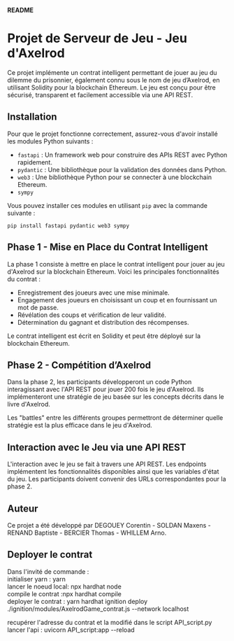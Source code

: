 **README**

# Projet de Serveur de Jeu - Jeu d'Axelrod

Ce projet implémente un contrat intelligent permettant de jouer au jeu du dilemme du prisonnier, également connu sous le nom de jeu d’Axelrod, en utilisant Solidity pour la blockchain Ethereum. Le jeu est conçu pour être sécurisé, transparent et facilement accessible via une API REST.

## Installation

Pour que le projet fonctionne correctement, assurez-vous d'avoir installé les modules Python suivants :

- `fastapi` : Un framework web pour construire des APIs REST avec Python rapidement.
- `pydantic` : Une bibliothèque pour la validation des données dans Python.
- `web3` : Une bibliothèque Python pour se connecter à une blockchain Ethereum.
- `sympy`

Vous pouvez installer ces modules en utilisant `pip` avec la commande suivante :

```
pip install fastapi pydantic web3 sympy
```

## Phase 1 - Mise en Place du Contrat Intelligent

La phase 1 consiste à mettre en place le contrat intelligent pour jouer au jeu d'Axelrod sur la blockchain Ethereum. Voici les principales fonctionnalités du contrat :

- Enregistrement des joueurs avec une mise minimale.
- Engagement des joueurs en choisissant un coup et en fournissant un mot de passe.
- Révélation des coups et vérification de leur validité.
- Détermination du gagnant et distribution des récompenses.

Le contrat intelligent est écrit en Solidity et peut être déployé sur la blockchain Ethereum.

## Phase 2 - Compétition d’Axelrod

Dans la phase 2, les participants développeront un code Python interagissant avec l'API REST pour jouer 200 fois le jeu d'Axelrod. Ils implémenteront une stratégie de jeu basée sur les concepts décrits dans le livre d'Axelrod.

Les "battles" entre les différents groupes permettront de déterminer quelle stratégie est la plus efficace dans le jeu d'Axelrod.

## Interaction avec le Jeu via une API REST

L'interaction avec le jeu se fait à travers une API REST. Les endpoints implémentent les fonctionnalités disponibles ainsi que les variables d'état du jeu. Les participants doivent convenir des URLs correspondantes pour la phase 2.

## Auteur

Ce projet a été développé par DEGOUEY Corentin - SOLDAN Maxens - RENAND Baptiste - BERCIER Thomas - WHILLEM Arno.


## Deployer le  contrat 
Dans l'invité de commande :<br> 
initialiser yarn : yarn <br>
lancer le noeud local: npx hardhat node <br> 
compile le contrat :npx hardhat compile <br> 
deployer le contrat : yarn hardhat ignition deploy ./ignition/modules/AxelrodGame_contrat.js --network localhost

recupérer l'adresse du contrat et la modifié dans le script API_script.py
lancer l'api : uvicorn API_script:app --reload
